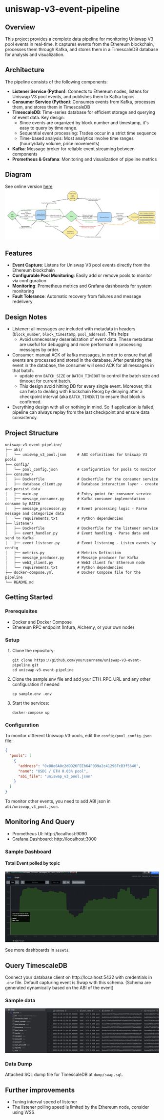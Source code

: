 # uniswap-v3-event-pipeline


## Overview
This project provides a complete data pipeline for monitoring Uniswap V3 pool events in real-time. It captures events from the Ethereum blockchain, processes them through Kafka, and stores them in a TimescaleDB database for analysis and visualization.


## Architecture
The pipeline consists of the following components:
- **Listener Service (Python)**: Connects to Ethereum nodes, listens for Uniswap V3 pool events, and publishes them to Kafka topics
- **Consumer Service (Python)**: Consumes events from Kafka, processes them, and stores them in TimescaleDB
- **TimescaleDB**: Time-series database for efficient storage and querying of event data. Key design:
    - Since events are organized by block number and timestamp, it's easy to query by time range.
    - Sequential event processing: Trades occur in a strict time sequence
    - Time-based analysis: Most analytics involve time ranges (hourly/daily volume, price movements)
- **Kafka**: Message broker for reliable event streaming between components
- **Prometheus & Grafana**: Monitoring and visualization of pipeline metrics


## Diagram
See online version [here](https://excalidraw.com/#json=y8mmSVf9XIH5SS1MlDyM_,EPl9tRpi7wY49rf1UwQqYw)
![alt text](assets/diagram.png)

## Features

- **Event Capture**: Listens for Uniswap V3 pool events directly from the Ethereum blockchain
- **Configurable Pool Monitoring**: Easily add or remove pools to monitor via configuration
- **Monitoring**: Prometheus metrics and Grafana dashboards for system monitoring
- **Fault Tolerance**: Automatic recovery from failures and message redelivery

## Design Notes
- Listener: all messages are included with metadata in headers (`block_number`, `block_timestamp`, `pool_address`). This helps 
    - Avoid unnecessary deserialization of event data. These metadatas are useful for debugging and more performant in processing messages by order.
- Consumer: manual ACK of kafka messages, in order to ensure that all events are processed and stored in the database. After persisting the event in the database, the consumer will send ACK for all messages in that batch.
    - update env `BATCH_SIZE` or `BATCH_TIMEOUT` to control the batch size and timeout for current batch.
    - This design avoid hitting DB for every single event. Moreover, this can help to dealing with Blockchain Reorg by delaying after a checkpoint interval (aka `BATCH_TIMEOUT`) to ensure that block is confirmed.
- Everything design with all or nothing in mind. So if application is failed, pipeline can always replay from the last checkpoint and ensure data consistency.



## Project Structure

```
uniswap-v3-event-pipeline/
├── abi/
│   └── uniswap_v3_pool.json     # ABI definitions for Uniswap V3 pools
├── config/
│   └── pool_config.json         # Configuration for pools to monitor
├── consumer/
│   ├── Dockerfile               # Dockerfile for the consumer service
│   ├── database_client.py       # Database interaction layer - create and persist data
│   ├── main.py                  # Entry point for consumer service
│   ├── message_consumer.py      # Kafka consumer implementation - consume by BATCH
│   ├── message_processor.py     # Event processing logic - Parse message and categorize data
│   └── requirements.txt         # Python dependencies
├── listener/
│   ├── Dockerfile               # Dockerfile for the listener service
│   ├── event_handler.py         # Event handling - Parse data and send to Kafka
│   ├── event_listener.py        # Event listening - Listen events by config
│   ├── metrics.py               # Metrics Definition
│   ├── message_producer.py      # Message producer for Kafka
│   ├── web3_client.py           # Web3 client for Ethereum node
│   └── requirements.txt         # Python dependencies
├── docker-compose.yml           # Docker Compose file for the pipeline
└── README.md

```


## Getting Started

### Prerequisites

- Docker and Docker Compose
- Ethereum RPC endpoint (Infura, Alchemy, or your own node)

### Setup

1. Clone the repository:
   ```
   git clone https://github.com/yourusername/uniswap-v3-event-pipeline.git
   cd uniswap-v3-event-pipeline
   ```

2. Clone the sample.env file and add your ETH_RPC_URL and any other configuration if needed
   ```
   cp sample.env .env
   ```

3. Start the services:
   ```
   docker-compose up
   ```

### Configuration

To monitor different Uniswap V3 pools, edit the `config/pool_config.json` file:

```json
{
  "pools": [
    {
      "address": "0x88e6A0c2dDD26FEEb64F039a2c41296FcB3f5640",
      "name": "USDC / ETH 0.05% pool",
      "abi_file": "uniswap_v3_pool.json"
    }
  ]
}
```
To monitor other events, you need to add ABI json in `abi/uniswap_v3_pool.json`.

## Monitoring And Query

- Prometheus UI: http://localhost:9090
- Grafana Dashboard: http://localhost:3000

### Sample Dashboard
#### Total Event polled by topic
![alt text](assets/prometheus_message_by_topic_event.png)

See more dashboards in `assets`.

## Query TimescaleDB
Connect your database client on http://localhost:5432 with credentials in `.env` file.
Default capturing event is Swap with this schema. (Schema are generated dynamically based on the ABI of the event)

### Sample data
![alt text](assets/swap_sample_data.png)

### Data Dump
Attached SQL dump file for TimescaleDB at `dump/swap.sql`.

## Further improvements
- Tuning interval speed of listener
- The listener polling speed is limited by the Ethereum node, consider using WSS.